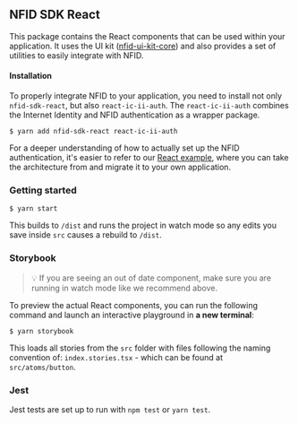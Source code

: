 ## NFID SDK React

This package contains the React components that can be used within your application. It uses the UI kit ([nfid-ui-kit-core](../nfid-ui-kit-core/)) and also provides a set of utilities to easily integrate with NFID. 

#### Installation
To properly integrate NFID to your application, you need to install not only `nfid-sdk-react`, but also `react-ic-ii-auth`. The `react-ic-ii-auth` combines the Internet Identity and NFID authentication as a wrapper package. 

```shell
$ yarn add nfid-sdk-react react-ic-ii-auth
```

For a deeper understanding of how to actually set up the NFID authentication, it's easier to refer to our [React example](../../examples/create-ic-app-react-demo/), where you can take the architecture from and migrate it to your own application.

### Getting started

```shell
$ yarn start
```

This builds to `/dist` and runs the project in watch mode so any edits you save inside `src` causes a rebuild to `/dist`.

### Storybook

> 💡 If you are seeing an out of date component, make sure you are running in watch mode like we recommend above.

To preview the actual React components, you can run the following command and launch an interactive playground in **a new terminal**:

```shell
$ yarn storybook
```

This loads all stories from the `src` folder with files following the naming convention of: `index.stories.tsx` - which can be found at `src/atoms/button`.

### Jest

Jest tests are set up to run with `npm test` or `yarn test`.
